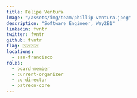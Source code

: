 ```yaml
---
title: Felipe Ventura
image: "/assets/img/team/phillip-ventura.jpeg"
description: "Software Engineer, Way2B1"
linkedin: fvntr
twitter: fvntr
github: fvntr
flag: 🇩🇴🇨🇴
locations:
  - san-francisco
roles:
  - board-member
  - current-organizer
  - co-director
  - patreon-core
---
```

